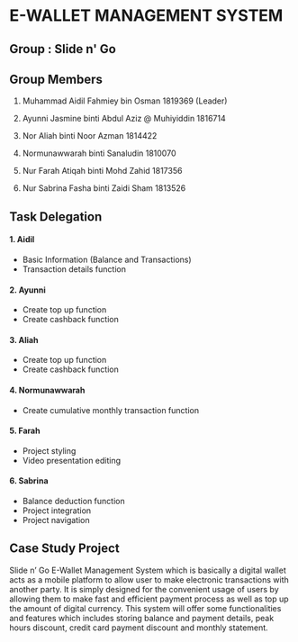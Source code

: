 # E-WALLET MANAGEMENT SYSTEM

## Group : Slide n' Go

## Group Members

1. Muhammad Aidil Fahmiey bin Osman 1819369 (Leader)

2. Ayunni Jasmine binti Abdul Aziz @ Muhiyiddin 1816714

3. Nor Aliah binti Noor Azman 1814422

4. Normunawwarah binti Sanaludin 1810070

5. Nur Farah Atiqah binti Mohd Zahid 1817356

6. Nur Sabrina Fasha binti Zaidi Sham 1813526

## Task Delegation

#### 1. Aidil

- Basic Information (Balance and Transactions)
- Transaction details function

#### 2. Ayunni

- Create top up function
- Create cashback function

#### 3. Aliah

- Create top up function
- Create cashback function

#### 4. Normunawwarah

- Create cumulative monthly transaction function

#### 5. Farah

- Project styling
- Video presentation editing

#### 6. Sabrina

- Balance deduction function
- Project integration
- Project navigation

## Case Study Project
Slide n’ Go E-Wallet Management System which is basically a digital wallet acts as a mobile platform to allow user to make electronic transactions with another party. It is simply designed for the convenient usage of users by allowing them to make fast and efficient payment process as well as top up the amount of digital currency. This system will offer some functionalities and features which includes storing balance and payment details, peak hours discount, credit card payment discount and monthly statement.
